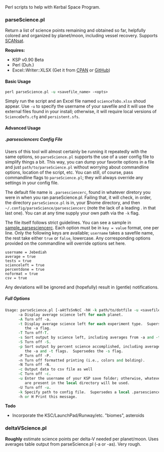 Perl scripts to help with Kerbal Space Program.


### parseScience.pl
Return a list of science points remaining and obtained so far, helpfully colored and organized by planet/moon, including vessel recovery.  Supports [SCANsat](https://github.com/S-C-A-N/SCANsat).

**Requires:**
- KSP v0.90 Beta
- Perl (Duh.)
- Excel::Writer::XLSX (Get it from [CPAN](http://search.cpan.org/~jmcnamara/Excel-Writer-XLSX-0.78/lib/Excel/Writer/XLSX.pm) or [GitHub](https://github.com/jmcnamara/excel-writer-xlsx))

#### Basic Usage
````perl
perl parseScience.pl -u <savefile_name> -<opts>
````

Simply run the script and an Excel file named `scienceToDo.xlsx` shoud appear.  Use `-u` to specify the username of your savefile and it will use the external files found in your install; otherwise, it will require local versions of `ScienceDefs.cfg` and `persistent.sfs`.


#### Advanced Usage
##### .parsesciencerc Config File
Users of this tool will almost certainly be running it repeatedly with the same options, so `parseScience.pl` supports the use of a user config file to simplify things a bit.  This way, you can dump your favorite options in a file and just `path/to/parseScience.pl` without worrying about commandline options, location of the script, etc.  You can still, of course, pass commandline flags to `parseScience.pl`; they will always override any settings in your config file.

The default file name is `.parsesciencerc`, found in whatever diretory you were in when you ran parseScience.pl.  Failing that, it will check, in order, the directory `parseScience.pl` is in, your $home directory, and then `~/.config/parseScience/parsesciencerc` (note the lack of a leading . in that last one).  You can at any time supply your own path via the `-k` flag.

The file itself follows strict guidelines.  You can see a sample in [sample_parsesciencerc](./sample_parsesciencerc).  Each option must be in `key = value` format, one per line.  Only the following keys are available; `username` takes a savefile name, the rest take either `true` or `false`, lowercase.  Any corresponding options provided on the commandline will override options set here.
````
username = Jebediah
average = true
tests = true
scienceleft = true
percentdone = true
noformat = true
csv = true
````
Any deviations will be ignored and (hopefully) result in (gentle) notifications.

##### Full Options
````perl
Usage: parseScience.pl [-aAtTsSnNcC -hH -k path/to/dotfile -u <savefile_name>]
      -a Display average science left for each planet.
      -A Turn off -a.
      -t Display average science left for each experiment type.  Supersedes
         the -a flag.
      -T Turn off-T.
      -s Sort output by science left, including averages from -a and -t flags.
      -S Turn off -S.
      -p Sort output by percent science accomplished, including averages from
         the -a and -t flags.  Supersedes the -s flag.
      -P Turn off -P.
      -n Turn off formatted printing (i.e., colors and bolding).
      -N Turn off -N.
      -c Output data to csv file as well
      -C Turn off -c.
      -u Enter the username of your KSP save folder; otherwise, whatever files
         are present in the local directory will be used.
      -U Turn off -u.
      -k Specify path to config file.  Supersedes a local .parsesciencerc file.
      -h or H Print this message.
````

**Todo**
- Incorporate the KSC/LaunchPad/Runway/etc. "biomes", asteroids


### deltaVScience.pl
**Roughly** estimate science points per delta-V needed per planet/moon.  Uses averages table output from parseScience.pl (-a or -as).  Very rough.
